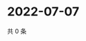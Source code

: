 # 2022-07-07

共 0 条

<!-- BEGIN WEIBO -->
<!-- 最后更新时间 Thu Jul 07 2022 06:16:45 GMT+0800 (China Standard Time) -->

<!-- END WEIBO -->
